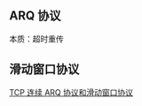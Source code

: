 ## ARQ 协议

本质：超时重传

## 滑动窗口协议

[TCP 连续 ARQ 协议和滑动窗口协议](https://blog.csdn.net/guoweimelon/article/details/50879588)
